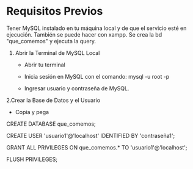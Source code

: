 # Requisitos Previos
Tener MySQL instalado en tu máquina local y de que el servicio esté en ejecución.
También se puede hacer con xampp. Se crea la bd "que_comemos" y ejecuta la query.

1. Abrir la Terminal de MySQL Local
   - Abrir tu terminal 
   - Inicia sesión en MySQL con el comando:
     mysql -u root -p
     
   - Ingresar usuario y contraseña de MySQL.

2.Crear la Base de Datos y el Usuario
   - Copia y pega 
   
   CREATE DATABASE que_comemos;

   CREATE USER 'usuario1'@'localhost' IDENTIFIED BY 'contraseña1';

   GRANT ALL PRIVILEGES ON que_comemos.* TO 'usuario1'@'localhost';

   FLUSH PRIVILEGES;
